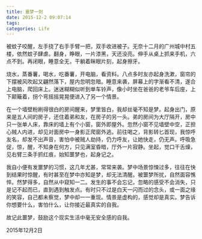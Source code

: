 ```yaml
---
title: 噩梦一则
date: 2015-12-2 09:07:14
tags:
categories: Life
---
```


被蚊子咬醒，左手挠了右手手臂一把，双手收进被子。无奈十二月的广州城中村五楼，依然蚊子肆虐。翻身，睁眼，一片漆黑，天还没亮。伸手从桌上抓来手机，六点不到。再闭眼，睡意全无，干躺着眯眼片刻，起身擦牙。

<!--more-->

烧水，蒸番薯，喝水，吃番薯，开电脑，看资料。八点多时友亦起身洗漱，窗帘的下摆被风吹起又翩然落下，屋内忽明忽暗。睡意来袭，屏幕上的字渐看不清，遂合上电脑，爬回床上。迷迷糊糊似听到单车铃声，像小时坐在爸爸的老爷车后座，上下颠簸着，拐个弯摇摇晃晃便进入了另一个情景。

在一个墙壁粉刷得很白的房间醒来，梦里皆白，我却丝毫不知是梦。起身出门，原来是五人间的房子，还住着弟和友，在房子的另一头。弟的房间为大厅隔开，房中只一张单人床，靠床的墙上有个小窗，窗外即屋外。忽然小窗不见墙壁中空，正担心贼人内进，却见对面房中一身影正爬窗外逃。前往喝之，背影转匕首现，我惊呼友名，却发不出声音，害怕中被贼人劫持，仍力呼友，让她快走，仍无声。呼吸急促，惊，醒，不知身在何方，只见满室昏暗，厅外一片寂静。坐起，觉口干舌燥，见右臂三条手抓红痕，始知噩梦也，起身记之。

我自小便有发噩梦的习惯，这几年尤甚，常常来袭。梦中场景惊悚过多，往往在快到结果时惊醒，有时甚至在梦中亦知是梦，却无法清醒。被噩梦所扰，自然面容憔悴。然梦得多，自然从中窥知一二。发生的事不会忘记，忽略的感受不会消失，只是记不起而已，直到遇到触发点。有时只不过是白天一闪而过的念头，或一面之缘的笑容，自己都未察觉，梦中却一一重现。情景是虚构的，感觉却是真实。梦告诉你想要什么，害怕什么，让你接近最真实的自我。

故记此噩梦，鼓励这个现实生活中毫无安全感的自我。

2015年12月2日
